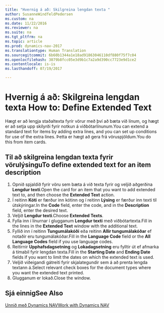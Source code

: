 ```yaml
---
title: "Hvernig á að: Skilgreina lengdan texta "
author: SusanneWindfeldPedersen
ms.custom: na
ms.date: 11/22/2016
ms.reviewer: na
ms.suite: na
ms.tgt_pltfrm: na
ms.topic: article
ms.prod: dynamics-nav-2017
ms.translationtype: Human Translation
ms.sourcegitcommit: 6b60b1344a1e18ad91863046110df880f75f7c04
ms.openlocfilehash: 3079b8fcc05e3d9b1c7a2a9d390cc7723e9d1ce2
ms.contentlocale: is-is
ms.lasthandoff: 07/19/2017

---
```

    
# <a name="how-to-define-extended-text"></a><span data-ttu-id="65749-102">Hvernig á að: Skilgreina lengdan texta </span><span class="sxs-lookup"><span data-stu-id="65749-102">How to: Define Extended Text</span></span>

<span data-ttu-id="65749-103">Hægt er að lengja staðaltexta fyrir vörur með því að bæta við línum, og hægt er að setja upp skilyrði fyrir notkun á viðbótarlínunum.</span><span class="sxs-lookup"><span data-stu-id="65749-103">You can extend a standard text for items by adding extra lines, and you can set up conditions for use of the extra lines.</span></span> <span data-ttu-id="65749-104">Þetta er hægt að gera frá vöruspjöldum.</span><span class="sxs-lookup"><span data-stu-id="65749-104">You do this from item cards.</span></span>

## <a name="to-define-extended-text-for-an-item-description"></a><span data-ttu-id="65749-105">Til að skilgreina lengdan texta fyrir vörulýsingu</span><span class="sxs-lookup"><span data-stu-id="65749-105">To define extended text for an item description</span></span>
1. <span data-ttu-id="65749-106">Opnið spjaldið fyrir vöru sem bæta á við texta fyrir og veljið aðgerðina **Lengdur texti**.</span><span class="sxs-lookup"><span data-stu-id="65749-106">Open the card for an item that you want to add extended text to, and then choose the **Extended Text** action.</span></span>
2. <span data-ttu-id="65749-107">Í reitinn **Kóti** er færður inn kótinn og í reitinn **Lýsing** er færður inn texti til útskýringar.</span><span class="sxs-lookup"><span data-stu-id="65749-107">In the **Code** field, enter the code, and in the **Description** field, enter the desired text.</span></span>
3. <span data-ttu-id="65749-108">Veljið **Lengdur texti**.</span><span class="sxs-lookup"><span data-stu-id="65749-108">Choose **Extended Texts**.</span></span>
4. <span data-ttu-id="65749-109">Fylla inn í línurnar í glugganum **Lengdur texti** með viðbótartexta.</span><span class="sxs-lookup"><span data-stu-id="65749-109">Fill in the lines in the **Extended Text** window with the additional text.</span></span>
5. <span data-ttu-id="65749-110">Fyllið inn í reitinn **Tungumálakóði** eða reitinn **Allir tungumálakóðar** ef notaðir eru tungumálakóðar.</span><span class="sxs-lookup"><span data-stu-id="65749-110">Fill in the **Language Code** field or the **All Language Codes** field if you use language codes.</span></span> 
6. <span data-ttu-id="65749-111">Reitirnir **Upphafsdagsetning** og **Lokadagsetning** eru fylltir út ef afmarka á tímabil fyrir lengdan texta.</span><span class="sxs-lookup"><span data-stu-id="65749-111">Fill in the **Starting Date** and **Ending Date** fields if you want to limit the dates on which the extended text is used.</span></span>
7. <span data-ttu-id="65749-112">Veljið viðeigandi gátreiti fyrir skjalategundir sem á að prenta lengda textann á.</span><span class="sxs-lookup"><span data-stu-id="65749-112">Select relevant check boxes for the document types where you want the extended text printed.</span></span>
8. <span data-ttu-id="65749-113">Glugganum er lokað.</span><span class="sxs-lookup"><span data-stu-id="65749-113">Close the window.</span></span>

## <a name="see-also"></a><span data-ttu-id="65749-114">Sjá einnig</span><span class="sxs-lookup"><span data-stu-id="65749-114">See Also</span></span>
[<span data-ttu-id="65749-115">Unnið með Dynamics NAV</span><span class="sxs-lookup"><span data-stu-id="65749-115">Work with Dynamics NAV</span></span>](ui-work-product.md)


